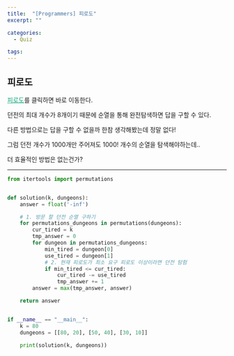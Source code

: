```yaml
---
title:  "[Programmers] 피로도"
excerpt: ""

categories:
  - Quiz

tags:
---
```


## 피로도

<a href="https://programmers.co.kr/learn/courses/30/lessons/87946" style="color:#0FA678">피로도</a>를 클릭하면 바로 이동한다.

던전의 최대 개수가 8개이기 때문에 순열을 통해 완전탐색하면 답을 구할 수 있다.

다른 방법으로는 답을 구할 수 없을까 한참 생각해봤는데 정말 없다!

그럼 던전 개수가 1000개만 주어져도 1000! 개수의 순열을 탐색해야하는데..

더 효율적인 방법은 없는건가?

---

```python
from itertools import permutations


def solution(k, dungeons):
    answer = float('-inf')

    # 1. 방문 할 던전 순열 구하기
    for permutations_dungeons in permutations(dungeons):
        cur_tired = k
        tmp_answer = 0
        for dungeon in permutations_dungeons:
            min_tired = dungeon[0]
            use_tired = dungeon[1]
            # 2. 현재 피로도가 최소 요구 피로도 이상이라면 던전 탐험
            if min_tired <= cur_tired:
                cur_tired -= use_tired
                tmp_answer += 1
        answer = max(tmp_answer, answer)

    return answer


if __name__ == "__main__":
    k = 80
    dungeons = [[80, 20], [50, 40], [30, 10]]

    print(solution(k, dungeons))
```

<br>